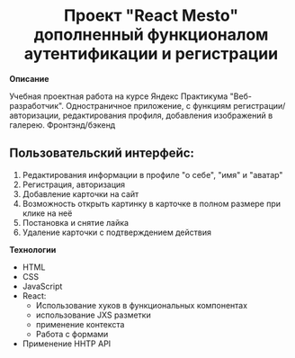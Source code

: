<h1 align="center">Проект "React Mesto" дополненный функционалом аутентификации и регистрации</h1> 

**Описание**

Учебная проектная работа на курсе Яндекс Практикума "Веб-разработчик". Одностраничное приложение, с функциям регистрации/авторизации, редактирования профиля, добавления изображений в галерею. Фронтэнд/бэкенд

 ## Пользовательский интерфейс:
1.  Редактирования информации в профиле "о себе", "имя" и "аватар"
2.  Регистрация, авторизация
3.  Добавление карточки на сайт
4.  Возможность открыть картинку в карточке в полном размере при клике на неё
5.  Постановка и снятие лайка
6.  Удаление карточки с подтверждением действия

**Технологии**
 - HTML
 - CSS
 - JavaScript
 - React: 
   * Использование хуков в функциональных компонентах
   * использование JXS разметки
   * применение контекста
   * Работа с формами
 - Применение HHTP API
